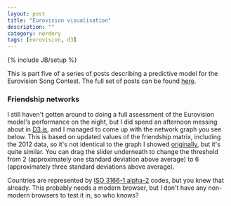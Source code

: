 ```yaml
---
layout: post
title: "Eurovision visualisation"
description: ""
category: nerdery
tags: [eurovision, d3]
---
```

{% include JB/setup %}

This is part five of a series of posts describing a predictive model for the Eurovision Song Contest. The full set of posts can be found [here][ev].

### Friendship networks

I still haven't gotten around to doing a full assessment of the Eurovision model's performance on the night, but I did spend an afternoon messing about in [D3.js][d3js], and I managed to come up with the network graph you see below. This is based on updated values of the friendship matrix, including the 2012 data, so it's not identical to the graph I showed [originally][firstev], but it's quite similar. You can drag the slider underneath to change the threshold from 2 (approximately one standard deviation above average) to 6 (approximately three standard deviations above average).

<div id="evfriends" />
<script src='/assets/d3/d3.v2.min.js'> </script>
<script src='/assets/d3/evfriends.js'> </script>

Countries are represented by [ISO 3166-1 alpha-2][iso3166] codes, but you knew that already. This probably needs a modern browser, but I don't have any non-modern browsers to test it in, so who knows?

[ev]: /tags.html#eurovision-ref

[d3js]: http://d3js.org/
[iso3166]: http://en.wikipedia.org/wiki/ISO_3166-1_alpha-2

[firstev]: /nerdery/2012/05/20/ive-got-eurosong-fever-ted/